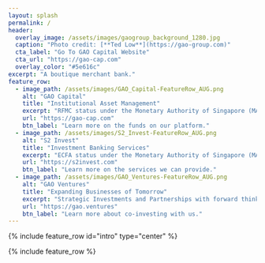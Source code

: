 ```yaml
---
layout: splash
permalink: /
header:
  overlay_image: /assets/images/gaogroup_background_1280.jpg
  caption: "Photo credit: [**Ted Low**](https://gao-group.com)"
  cta_label: "Go To GAO Capital Website"
  cta_url: "https://gao-cap.com"
  overlay_color: "#5e616c"
excerpt: "A boutique merchant bank."
feature_row:
  - image_path: /assets/images/GAO_Capital-FeatureRow_AUG.png
    alt: "GAO Capital"
    title: "Institutional Asset Management"
    excerpt: "RFMC status under the Monetary Authority of Singapore (MAS)"
    url: "https://gao-cap.com"
    btn_label: "Learn more on the funds on our platform."
  - image_path: /assets/images/S2_Invest-FeatureRow_AUG.png
    alt: "S2 Invest"
    title: "Investment Banking Services"
    excerpt: "ECFA status under the Monetary Authority of Singapore (MAS)"
    url: "https://s2invest.com"
    btn_label: "Learn more on the services we can provide."
  - image_path: /assets/images/GAO_Ventures-FeatureRow_AUG.png
    alt: "GAO Ventures"
    title: "Expanding Businesses of Tomorrow"
    excerpt: "Strategic Investments and Partnerships with forward thinking companies."
    url: "https://gao.ventures"
    btn_label: "Learn more about co-investing with us."
---
```


{% include feature_row id="intro" type="center" %}

{% include feature_row %}

